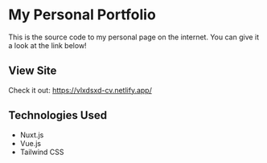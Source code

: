 # My Personal Portfolio
This is the source code to my personal page on the internet. You can give it a look at the link below!

## View Site
Check it out: https://vlxdsxd-cv.netlify.app/

## Technologies Used
- Nuxt.js
- Vue.js
- Tailwind CSS